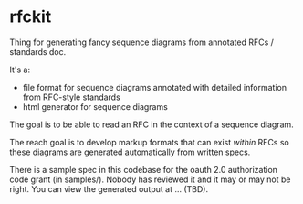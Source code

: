 # rfckit

Thing for generating fancy sequence diagrams from annotated RFCs / standards doc.

It's a:
- file format for sequence diagrams annotated with detailed information from RFC-style standards
- html generator for sequence diagrams

The goal is to be able to read an RFC in the context of a sequence diagram.

The reach goal is to develop markup formats that can exist *within* RFCs so these diagrams are generated automatically from written specs.

There is a sample spec in this codebase for the oauth 2.0 authorization code grant (in samples/). Nobody has reviewed it and it may or may not be right. You can view the generated output at ... (TBD).
